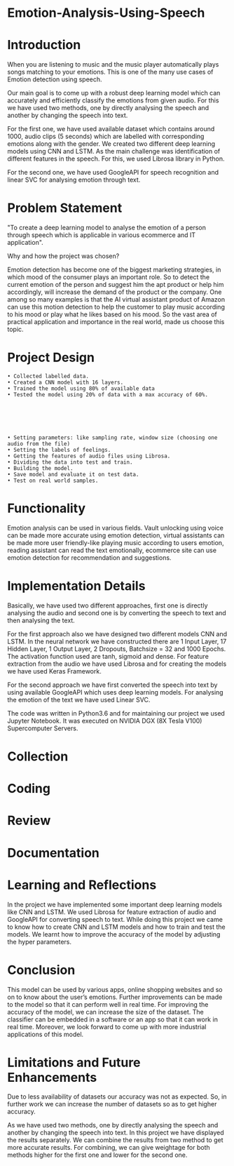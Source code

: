 # Emotion-Analysis-Using-Speech


# Introduction 
 
 
When you are listening to music and the music player automatically plays songs matching to your emotions. This is one of the many use cases of Emotion detection using speech. 
 
Our main goal is to come up with a robust deep learning model which can accurately and efficiently classify the emotions from given audio. For this we have used two methods, one by directly analysing the speech and another by changing the speech into text.  
 
For the first one, we have used available dataset which contains around 1000, audio clips (5 seconds) which are labelled with corresponding emotions along with the gender. We created two different deep learning models using CNN and LSTM. As the main challenge was identification of different features in the speech. For this, we used Librosa library in Python. 
 
For the second one, we have used GoogleAPI for speech recognition and linear SVC for analysing emotion through text.   
 
 
 
# Problem Statement 
 
 
"To create a deep learning model to analyse the emotion of a person through speech which is applicable in various ecommerce and IT application". 
 
 
 
 
 
Why and how the project was chosen? 
 
 
 
Emotion detection has become one of the biggest marketing strategies, in which mood of the consumer plays an important role. 
So to detect the current emotion of the person and suggest him the apt product or help him accordingly, will increase the demand of the product or the company. 
One among so many examples is that the AI virtual assistant product of Amazon can use this motion detection to help the customer to play music according to his mood or play what he likes based on his mood. 
So the vast area of practical application and importance in the real world, made us choose this topic. 
 
 
 
 
 

# Project Design 
 
 
    • Collected labelled data. 
    • Created a CNN model with 16 layers. 
    • Trained the model using 80% of available data 
    • Tested the model using 20% of data with a max accuracy of 60%. 
 
 

 
 
 
    • Setting parameters: like sampling rate, window size (choosing one audio from the file) 
    • Setting the labels of feelings. 
    • Getting the features of audio files using Librosa.  
    • Dividing the data into test and train. 
    • Building the model. 
    • Save model and evaluate it on test data. 
    • Test on real world samples. 
 
 

 
 
# Functionality 
 
 
Emotion analysis can be used in various fields. Vault unlocking using voice can be made more accurate using emotion detection, virtual assistants can be made more user friendly-like playing music according to users emotion, reading assistant can read the text emotionally, ecommerce site can use emotion detection for recommendation and suggestions. 
 
 
 
 

 
 
# Implementation Details 
 
 
Basically, we have used two different approaches, first one is directly analysing the audio and second one is by converting the speech to text and then analysing the text. 
 
For the first approach also we have designed two different models CNN and LSTM. In the neural network we have constructed there are 1 Input Layer, 17 Hidden Layer, 1 Output Layer, 2 Dropouts, Batchsize = 32 and 1000 Epochs. The activation function used are tanh, sigmoid and dense. For feature extraction from the audio we have used Librosa and for creating the models we have used Keras Framework. 
 
For the second approach we have first converted the speech into text by using available GoogleAPI which uses deep learning models. For analysing the emotion of the text we have used Linear SVC. 
 
The code was written in Python3.6 and for maintaining our project we used Jupyter Notebook. It was executed on NVIDIA DGX (8X Tesla V100) Supercomputer Servers.  



# Collection





# Coding





# Review





# Documentation



# Learning and Reflections 
 
 
In the project we have implemented some important deep learning models like CNN and LSTM. We used Librosa for feature extraction of audio and GoogleAPI for converting speech to text. While doing this project we came to know how to create CNN and LSTM models and how to train and test the models. We learnt how to improve the accuracy of the model by adjusting the hyper parameters.  
 
 

 
# Conclusion 
 
This model can be used by various apps, online shopping websites and so on to know about the user’s emotions. Further improvements can be made to the model so that it can perform well in real time. For improving the accuracy of the model, we can increase the size of the dataset. The classifier can be embedded in a software or an app so that it can work in real time. Moreover, we look forward to come up with more industrial applications of this model. 
 
 
 
 

# Limitations and Future Enhancements 
 
Due to less availability of datasets our accuracy was not as expected. So, in further work we can increase the number of datasets so as to get higher accuracy.  
 
As we have used two methods, one by directly analysing the speech and another by changing the speech into text. In this project we have displayed the results separately. We can combine the results from two method to get more accurate results. For combining, we can give weightage for both methods higher for the first one and lower for the second one. 
 

